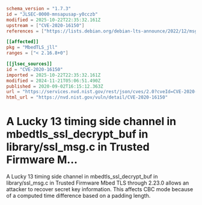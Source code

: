 ```toml
schema_version = "1.7.3"
id = "JLSEC-0000-mnsapusap-y0cczb"
modified = 2025-10-22T22:35:32.161Z
upstream = ["CVE-2020-16150"]
references = ["https://lists.debian.org/debian-lts-announce/2022/12/msg00036.html", "https://lists.fedoraproject.org/archives/list/package-announce%40lists.fedoraproject.org/message/5OSOFUD6UTGTDDSQRS62BPXDU52I6PUA/", "https://lists.fedoraproject.org/archives/list/package-announce%40lists.fedoraproject.org/message/IRPBHCQKZXHVKOP5O5EWE7P76AWGUXQJ/", "https://lists.fedoraproject.org/archives/list/package-announce%40lists.fedoraproject.org/message/OD3NM6GD73CTFFRBKG5G2ACXGG7QQHCC/", "https://tls.mbed.org/tech-updates/security-advisories", "https://tls.mbed.org/tech-updates/security-advisories/mbedtls-security-advisory-2020-09-1", "https://lists.debian.org/debian-lts-announce/2022/12/msg00036.html", "https://lists.fedoraproject.org/archives/list/package-announce%40lists.fedoraproject.org/message/5OSOFUD6UTGTDDSQRS62BPXDU52I6PUA/", "https://lists.fedoraproject.org/archives/list/package-announce%40lists.fedoraproject.org/message/IRPBHCQKZXHVKOP5O5EWE7P76AWGUXQJ/", "https://lists.fedoraproject.org/archives/list/package-announce%40lists.fedoraproject.org/message/OD3NM6GD73CTFFRBKG5G2ACXGG7QQHCC/", "https://tls.mbed.org/tech-updates/security-advisories", "https://tls.mbed.org/tech-updates/security-advisories/mbedtls-security-advisory-2020-09-1"]

[[affected]]
pkg = "MbedTLS_jll"
ranges = ["< 2.16.8+0"]

[[jlsec_sources]]
id = "CVE-2020-16150"
imported = 2025-10-22T22:35:32.161Z
modified = 2024-11-21T05:06:51.490Z
published = 2020-09-02T16:15:12.363Z
url = "https://services.nvd.nist.gov/rest/json/cves/2.0?cveId=CVE-2020-16150"
html_url = "https://nvd.nist.gov/vuln/detail/CVE-2020-16150"
```

# A Lucky 13 timing side channel in mbedtls_ssl_decrypt_buf in library/ssl_msg.c in Trusted Firmware M...

A Lucky 13 timing side channel in mbedtls_ssl_decrypt_buf in library/ssl_msg.c in Trusted Firmware Mbed TLS through 2.23.0 allows an attacker to recover secret key information. This affects CBC mode because of a computed time difference based on a padding length.

